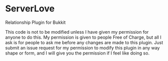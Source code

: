 # ServerLove
Relationship Plugin for Bukkit

This code is not to be modified unless I have given my permission for anyone to do this. My permission is given to people Free of 
Charge, but all I ask is for people to ask me before any changes are made to this plugin. Just submit an issue request for my 
permission to modify this plugin in any way shape or form, and I will give you the permission if I feel like doing so.
